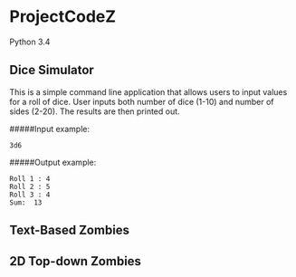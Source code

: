 # ProjectCodeZ
Python 3.4

## Dice Simulator

This is a simple command line application that allows users to input values for a roll of dice. User inputs both number of dice (1-10) and number of sides (2-20). The results are then printed out.

#####Input example:
```
3d6
```

#####Output example:
```
Roll 1 : 4
Roll 2 : 5
Roll 3 : 4
Sum:  13
```


## Text-Based Zombies

## 2D Top-down Zombies
